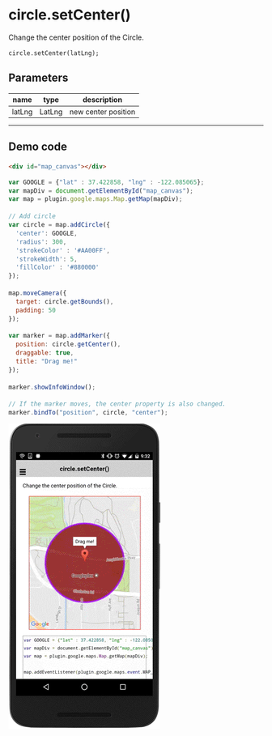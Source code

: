# circle.setCenter()

Change the center position of the Circle.

```
circle.setCenter(latLng);
```


## Parameters

name           | type          | description
---------------|---------------|---------------------------------------
latLng         | LatLng        | new center position
-----------------------------------------------------------------------


## Demo code

```html
<div id="map_canvas"></div>
```

```js
var GOOGLE = {"lat" : 37.422858, "lng" : -122.085065};
var mapDiv = document.getElementById("map_canvas");
var map = plugin.google.maps.Map.getMap(mapDiv);

// Add circle
var circle = map.addCircle({
  'center': GOOGLE,
  'radius': 300,
  'strokeColor' : '#AA00FF',
  'strokeWidth': 5,
  'fillColor' : '#880000'
});

map.moveCamera({
  target: circle.getBounds(),
  padding: 50
});

var marker = map.addMarker({
  position: circle.getCenter(),
  draggable: true,
  title: "Drag me!"
});

marker.showInfoWindow();

// If the marker moves, the center property is also changed.
marker.bindTo("position", circle, "center");
```

![](image.gif)
